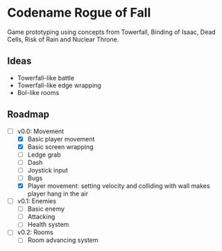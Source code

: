 # Codename Rogue of Fall

Game prototyping using concepts from Towerfall, Binding of Isaac, Dead Cells,
Risk of Rain and Nuclear Throne.

## Ideas

- Towerfall-like battle
- Towerfall-like edge wrapping
- BoI-like rooms

## Roadmap

- [ ] v0.0: Movement
  - [x] Basic player movement
  - [x] Basic screen wrapping
  - [ ] Ledge grab
  - [ ] Dash
  - [ ] Joystick input
  - [ ] Bugs
  - [x] Player movement: setting velocity and colliding with wall makes player hang in the air
- [ ] v0.1: Enemies
  - [ ] Basic enemy
  - [ ] Attacking
  - [ ] Health system
- [ ] v0.2: Rooms
  - [ ] Room advancing system

